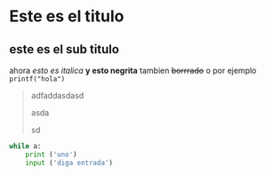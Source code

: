 # Este es el titulo

## este es el sub titulo

ahora *esto es italica* **y esto negrita** tambien ~~borrrado~~ o por ejemplo `printf("hola")`

> adfaddasdasd
>
> asda
>
> sd

```python
while a:
    print ('uno')
    input ('diga entrada')
```

